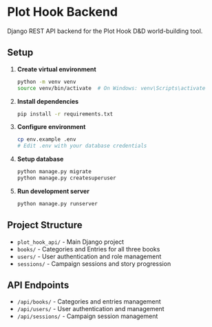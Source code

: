 # Plot Hook Backend

Django REST API backend for the Plot Hook D&D world-building tool.

## Setup

1. **Create virtual environment**
   ```bash
   python -m venv venv
   source venv/bin/activate  # On Windows: venv\Scripts\activate
   ```

2. **Install dependencies**
   ```bash
   pip install -r requirements.txt
   ```

3. **Configure environment**
   ```bash
   cp env.example .env
   # Edit .env with your database credentials
   ```

4. **Setup database**
   ```bash
   python manage.py migrate
   python manage.py createsuperuser
   ```

5. **Run development server**
   ```bash
   python manage.py runserver
   ```

## Project Structure

- `plot_hook_api/` - Main Django project
- `books/` - Categories and Entries for all three books
- `users/` - User authentication and role management
- `sessions/` - Campaign sessions and story progression

## API Endpoints

- `/api/books/` - Categories and entries management
- `/api/users/` - User authentication and management
- `/api/sessions/` - Campaign session management 